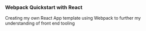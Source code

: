 ### Webpack Quickstart with React
Creating my own React App template using Webpack to further my understanding of front end tooling
